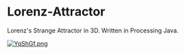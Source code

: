 # Lorenz-Attractor
Lorenz's Strange Attractor in 3D. Written in Processing Java.

<a href="https://freeimage.host/"><img src="https://iili.io/YqShGf.png" alt="YqShGf.png" border="0"></a>
